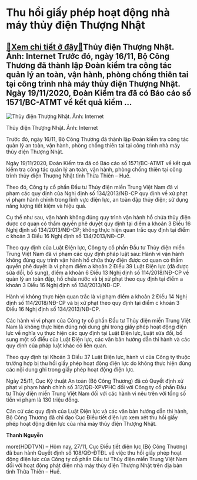 Thu hồi giấy phép hoạt động nhà máy thủy điện Thượng Nhật
=========================================================

[:gift:Xem chi tiết ở đây:gift:](https://hddtvn.com/thu-hoi-giay-phep-hoat-dong-nha-may-thuy-dien-thuong-nhat/)Thủy điện Thượng Nhật. Ảnh: Internet Trước đó, ngày 16/11, Bộ Công Thương đã thành lập Đoàn kiểm tra công tác quản lý an toàn, vận hành, phòng chống thiên tai tại công trình nhà máy thủy điện Thượng Nhật. Ngày 19/11/2020, Đoàn Kiểm tra đã có Báo cáo số 1571/BC-ATMT về kết quả kiểm …
-------------------------------------------------------------------------------------------------------------------------------------------------------------------------------------------------------------------------------------------------------------------------------------------





![Thủy điện Thượng Nhật. Ảnh: Internet](https://hddtvn.com/wp-content/uploads/2021/01/5115_thYy_YiYn_thYYng_nhYt.jpg "Thủy điện Thượng Nhật. Ảnh: Internet")


Thủy điện Thượng Nhật. Ảnh: Internet



Trước đó, ngày 16/11, Bộ Công Thương đã thành lập Đoàn kiểm tra công tác quản lý an toàn, vận hành, phòng chống thiên tai tại công trình nhà máy thủy điện Thượng Nhật.


Ngày 19/11/2020, Đoàn Kiểm tra đã có Báo cáo số 1571/BC-ATMT về kết quả kiểm tra công tác quản lý an toàn, vận hành, phòng chống thiên tại công trình thủy điện Thượng Nhật tỉnh Thừa Thiên – Huế.


Theo đó, Công ty cổ phần Đầu tư Thủy điện miền Trung Việt Nam đã vi phạm các quy định của Nghị định số 134/2013/NĐ-CP quy định về xử phạt vi phạm hành chính trong lĩnh vực điện lực, an toàn đập thủy điện; sử dụng năng lượng tiết kiệm và hiệu quả.


Cụ thể như sau, vận hành không đúng quy trình vận hành hồ chứa thủy điện được cơ quan có thẩm quyền phê duyệt quy định tại điểm a khoản 3 Điều 16 Nghị định số 134/2013/NĐ-CP; không thực hiện quan trắc quy định tại điểm c khoản 3 Điều 16 Nghị định số 134/2013/NĐ-CP.


Theo quy định của Luật Điện lực, Công ty cổ phần Đầu tư Thủy điện miền Trung Việt Nam đã vi phạm các quy định pháp luật sau: Hành vi vận hành không đúng quy trình vận hành hồ chứa thủy điện được cơ quan có thẩm quyền phê duyệt là vi phạm điểm a khoản 2 Điều 39 Luật Điện lực (đã được sửa đổi, bổ sung), điểm a khoản 6 Điều 13 Nghị định số 114/2018/NĐ-CP về quản lý an toàn đập, hồ chứa nước và bị xử phạt theo quy định tại điểm a khoản 3 Điều 16 Nghị định số 134/2013/NĐ-CP.


Hành vi không thực hiện quan trắc là vi phạm điểm a khoản 2 Điều 14 Nghị định số 114/2018/NĐ-CP và bị xử phạt theo quy định tại điểm c khoản 3 Điều 16 Nghị định số 134/2013/NĐ-CP.


Các hành vi vi phạm của Công ty cổ phần Đầu tư Thủy điện miền Trung Việt Nam là không thực hiện đúng nội dung ghi trong giấy phép hoạt động điện lực về nghĩa vụ thực hiện các quy định tại Luật Điện lực, Luật sửa đổi, bổ sung một số điều của Luật Điện lực, các văn bản hướng dẫn thi hành và các quy định của pháp luật khác có liên quan.


Theo quy định tại Khoản 3 Điều 37 Luật Điện lực, hành vi của Công ty thuộc trường hợp bị thu hồi giấy phép hoạt động điện lực do không thực hiện đúng các nội dung ghi trong giấy phép hoạt động điện lực.


Ngày 25/11, Cục Kỹ thuật An toàn (Bộ Công Thương) đã có Quyết định xử phạt vi phạm hành chính số 312/QĐ-XPVPHC đối với Công ty cổ phần Đầu tư Thủy điện miền Trung Việt Nam đối với các hành vi nêu trên với tổng số tiền vi phạm là 130 triệu đồng.


Căn cứ các quy định của Luật Điện lực và các văn bản hướng dẫn thi hành, Bộ Công Thương đã chỉ đạo Cục Điều tiết điện lực xem xét thu hồi giấy phép hoạt động điện lực của nhà máy thủy điện Thượng Nhật.




**Thanh Nguyễn**



more(HDDTVN) – Hôm nay, 27/11, Cục Điều tiết điện lực (Bộ Công Thương) đã ban hành Quyết định số 108/QĐ-ĐTĐL về việc thu hồi giấy phép hoạt động điện lực của Công ty cổ phần Đầu tư Thủy điện miền Trung Việt Nam đối với hoạt động phát điện nhà máy thủy điện Thượng Nhật trên địa bàn tỉnh Thừa Thiên – Huế.

